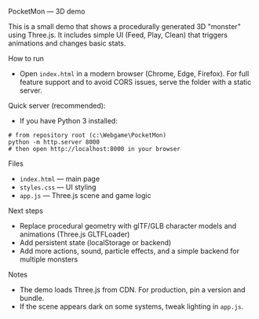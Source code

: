 PocketMon — 3D demo

This is a small demo that shows a procedurally generated 3D "monster" using Three.js. It includes simple UI (Feed, Play, Clean) that triggers animations and changes basic stats.

How to run
- Open `index.html` in a modern browser (Chrome, Edge, Firefox). For full feature support and to avoid CORS issues, serve the folder with a static server.

Quick server (recommended):
- If you have Python 3 installed:
```pwsh
# from repository root (c:\Webgame\PocketMon)
python -m http.server 8000
# then open http://localhost:8000 in your browser
```

Files
- `index.html` — main page
- `styles.css` — UI styling
- `app.js` — Three.js scene and game logic

Next steps
- Replace procedural geometry with glTF/GLB character models and animations (Three.js GLTFLoader)
- Add persistent state (localStorage or backend)
- Add more actions, sound, particle effects, and a simple backend for multiple monsters

Notes
- The demo loads Three.js from CDN. For production, pin a version and bundle.
- If the scene appears dark on some systems, tweak lighting in `app.js`.
